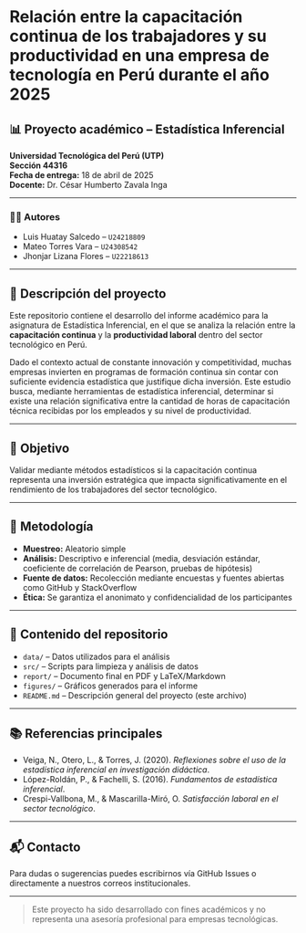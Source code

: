# Relación entre la capacitación continua de los trabajadores y su productividad en una empresa de tecnología en Perú durante el año 2025

## 📊 Proyecto académico – Estadística Inferencial  

**Universidad Tecnológica del Perú (UTP)**  
**Sección 44316**  
**Fecha de entrega:** 18 de abril de 2025  
**Docente:** Dr. César Humberto Zavala Inga  

---

### 👨‍💻 Autores

- Luis Huatay Salcedo – `U24218809`  
- Mateo Torres Vara – `U24308542`  
- Jhonjar Lizana Flores – `U22218613`  

---

## 🧠 Descripción del proyecto

Este repositorio contiene el desarrollo del informe académico para la asignatura de Estadística Inferencial, en el que se analiza la relación entre la **capacitación continua** y la **productividad laboral** dentro del sector tecnológico en Perú.  

Dado el contexto actual de constante innovación y competitividad, muchas empresas invierten en programas de formación continua sin contar con suficiente evidencia estadística que justifique dicha inversión. Este estudio busca, mediante herramientas de estadística inferencial, determinar si existe una relación significativa entre la cantidad de horas de capacitación técnica recibidas por los empleados y su nivel de productividad.

---

## 📌 Objetivo

Validar mediante métodos estadísticos si la capacitación continua representa una inversión estratégica que impacta significativamente en el rendimiento de los trabajadores del sector tecnológico.

---

## 🧪 Metodología

- **Muestreo:** Aleatorio simple  
- **Análisis:** Descriptivo e inferencial (media, desviación estándar, coeficiente de correlación de Pearson, pruebas de hipótesis)  
- **Fuente de datos:** Recolección mediante encuestas y fuentes abiertas como GitHub y StackOverflow  
- **Ética:** Se garantiza el anonimato y confidencialidad de los participantes

---

## 📎 Contenido del repositorio

- `data/` – Datos utilizados para el análisis  
- `src/` – Scripts para limpieza y análisis de datos  
- `report/` – Documento final en PDF y LaTeX/Markdown  
- `figures/` – Gráficos generados para el informe  
- `README.md` – Descripción general del proyecto (este archivo)

---

## 📚 Referencias principales

- Veiga, N., Otero, L., & Torres, J. (2020). *Reflexiones sobre el uso de la estadística inferencial en investigación didáctica*.  
- López-Roldán, P., & Fachelli, S. (2016). *Fundamentos de estadística inferencial*.  
- Crespi-Vallbona, M., & Mascarilla-Miró, O. *Satisfacción laboral en el sector tecnológico*.

---

## 📬 Contacto

Para dudas o sugerencias puedes escribirnos vía GitHub Issues o directamente a nuestros correos institucionales.

---

> Este proyecto ha sido desarrollado con fines académicos y no representa una asesoría profesional para empresas tecnológicas.
